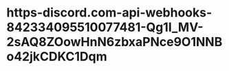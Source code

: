 # https-discord.com-api-webhooks-842334095510077481-Qg1I_MV-2sAQ8ZOowHnN6zbxaPNce9O1NNBo42jkCDKC1Dqm